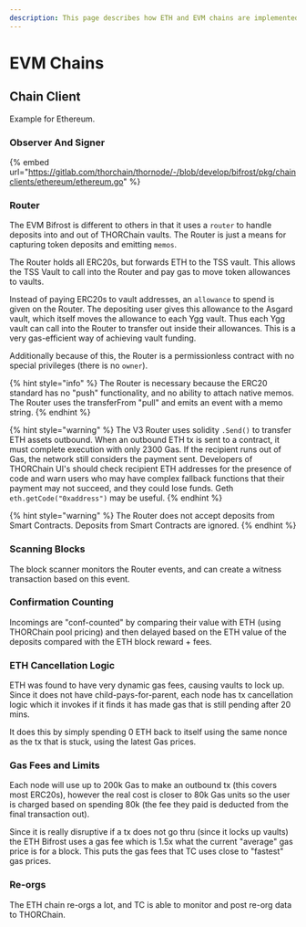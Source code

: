```yaml
---
description: This page describes how ETH and EVM chains are implemented
---
```


# EVM Chains

## Chain Client

Example for Ethereum.

### Observer And Signer

{% embed url="https://gitlab.com/thorchain/thornode/-/blob/develop/bifrost/pkg/chainclients/ethereum/ethereum.go" %}

### Router

The EVM Bifrost is different to others in that it uses a `router` to handle deposits into and out of THORChain vaults. The Router is just a means for capturing token deposits and emitting `memos`.

The Router holds all ERC20s, but forwards ETH to the TSS vault. This allows the TSS Vault to call into the Router and pay gas to move token allowances to vaults.

Instead of paying ERC20s to vault addresses, an `allowance` to spend is given on the Router. The depositing user gives this allowance to the Asgard vault, which itself moves the allowance to each Ygg vault. Thus each Ygg vault can call into the Router to transfer out inside their allowances. This is a very gas-efficient way of achieving vault funding.

Additionally because of this, the Router is a permissionless contract with no special privileges (there is no `owner`).

{% hint style="info" %}
The Router is necessary because the ERC20 standard has no "push" functionality, and no ability to attach native memos. The Router uses the transferFrom "pull" and emits an event with a memo string.
{% endhint %}

{% hint style="warning" %}
The V3 Router uses solidity `.Send()` to transfer ETH assets outbound. When an outbound ETH tx is sent to a contract, it must complete execution with only 2300 Gas. If the recipient runs out of Gas, the network still considers the payment sent. Developers of THORChain UI's should check recipient ETH addresses for the presence of code and warn users who may have complex fallback functions that their payment may not succeed, and they could lose funds. Geth `eth.getCode("0xaddress")` may be useful.
{% endhint %}

{% hint style="warning" %}
The Router does not accept deposits from Smart Contracts. Deposits from Smart Contracts are ignored.&#x20;
{% endhint %}

### Scanning Blocks

The block scanner monitors the Router events, and can create a witness transaction based on this event.

### Confirmation Counting

Incomings are "conf-counted" by comparing their value with ETH (using THORChain pool pricing) and then delayed based on the ETH value of the deposits compared with the ETH block reward + fees.&#x20;

### ETH Cancellation Logic

ETH was found to have very dynamic gas fees, causing vaults to lock up. Since it does not have child-pays-for-parent, each node has tx cancellation logic which it invokes if it finds it has made gas that is still pending after 20 mins.&#x20;

It does this by simply spending 0 ETH back to itself using the same nonce as the tx that is stuck, using the latest Gas prices.&#x20;

### Gas Fees and Limits

Each node will use up to 200k Gas to make an outbound tx (this covers most ERC20s), however the real cost is closer to 80k Gas units so the user is charged based on spending 80k (the fee they paid is deducted from the final transaction out).&#x20;

Since it is really disruptive if a tx does not go thru (since it locks up vaults) the ETH Bifrost uses a gas fee which is 1.5x what the current "average" gas price is for a block. This puts the gas fees that TC uses close to "fastest" gas prices.&#x20;

### Re-orgs

The ETH chain re-orgs a lot, and TC is able to monitor and post re-org data to THORChain.&#x20;

